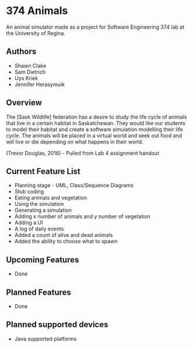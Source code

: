 # 374 Animals
An animal simulator made as a project for Software Engineering 374 lab at the University of Regina.

## Authors ##
* Shawn Clake   
* Sam Dietrich   
* Uys Kriek   
* Jennifer Herasymuik

## Overview ##
The [Sask Wildlife] federation has a desire to study the life cycle of animals that live in a certain habitat in Saskatchewan. They would like our students to model their habitat and create a software simulation modelling their life cycle. The animals will be placed in a virtual world and seek out food and will live or die depending on what happens in their world.

(Trevor Douglas, 2016) - Pulled from Lab 4 assignment handout

## Current Feature List ##
* Planning stage - UML, Class/Sequence Diagrams
* Stub coding
* Eating animals and vegetation 
* Using the simulation 
* Generating a simulation 
* Adding x number of animals and y number of vegetation 
* Adding a UI 
* A log of daily events
* Added a count of alive and dead animals
* Added the ability to choose what to spawn

## Upcoming Features ##
* Done

## Planned Features ##
* Done

## Planned supported devices ##
* Java supported platforms
